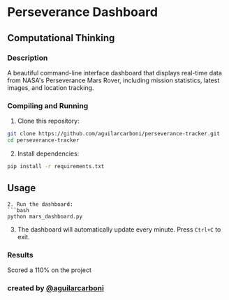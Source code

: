 # Perseverance Dashboard

## Computational Thinking

### Description 
A beautiful command-line interface dashboard that displays real-time data from NASA's Perseverance Mars Rover, including mission statistics, latest images, and location tracking.

### Compiling and Running

1. Clone this repository:
```bash
git clone https://github.com/aguilarcarboni/perseverance-tracker.git
cd perseverance-tracker
```

2. Install dependencies:
```bash
pip install -r requirements.txt
```

## Usage
```
2. Run the dashboard:
```bash
python mars_dashboard.py
```

3. The dashboard will automatically update every minute. Press `Ctrl+C` to exit.

### Results 
Scored a 110% on the project

### created by [@aguilarcarboni](https://github.com/aguilarcarboni/)

